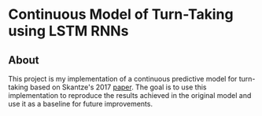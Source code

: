 # Continuous Model of Turn-Taking using LSTM RNNs

## About

This project is my implementation of a continuous predictive model
for turn-taking based on Skantze's 2017 [paper](https://www.diva-portal.org/smash/get/diva2:1141130/FULLTEXT01.pdf). The goal is to use this implementation to reproduce the results achieved in the original model and use it as a baseline for future improvements.
